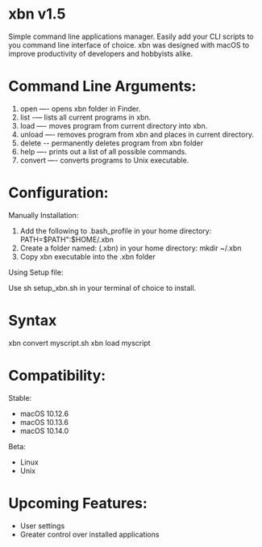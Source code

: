 # xbn v1.5
Simple command line applications manager. Easily add your CLI scripts to you command line interface of choice. xbn was designed with macOS to improve productivity of developers and hobbyists alike.

# Command Line Arguments:
  1. open     —-   opens xbn folder in Finder.
  2. list     -—   lists all current programs in xbn.
  3. load     —-   moves program from current directory into xbn.
  4. unload   —-   removes program from xbn and places in current directory.
  5. delete   --   permanently deletes program from xbn folder
  6. help     —-   prints out a list of all possible commands.
  7. convert  —-   converts programs to Unix executable.

# Configuration:
Manually Installation:
1. Add the following to .bash_profile in your home directory:    PATH=$PATH":$HOME/.xbn
2. Create a folder named: (.xbn) in your home directory:    mkdir ~/.xbn
3. Copy xbn executable into the .xbn folder

Using Setup file:



Use sh setup_xbn.sh in your terminal of choice to install.

# Syntax
xbn convert myscript.sh
xbn load myscript

# Compatibility:
Stable:
- macOS 10.12.6
- macOS 10.13.6
- macOS 10.14.0

Beta:
- Linux
- Unix

# Upcoming Features:
 - User settings
 - Greater control over installed applications

